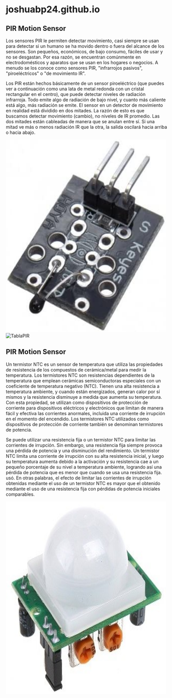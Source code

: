 # joshuabp24.github.io
<h2>PIR Motion Sensor</h2>
<p1>
Los sensores PIR le permiten detectar movimiento, casi siempre se usan para detectar si un humano se ha movido dentro o fuera del alcance de los sensores. Son pequeños, económicos, de bajo consumo, fáciles de usar y no se desgastan. Por esa razón, se encuentran comúnmente en electrodomésticos y aparatos que se usan en los hogares o negocios. A menudo se los conoce como sensores PIR, "infrarrojos pasivos", "piroeléctricos" o "de movimiento IR".

Los PIR están hechos básicamente de un  sensor piroeléctrico  (que puedes ver a continuación como una lata de metal redonda con un cristal rectangular en el centro), que puede detectar niveles de radiación infrarroja. Todo emite algo de radiación de bajo nivel, y cuanto más caliente está algo, más radiación se emite. El sensor en un detector de movimiento en realidad está dividido en dos mitades. La razón de esto es que buscamos detectar movimiento (cambio), no niveles de IR promedio. Las dos mitades están cableadas de manera que se anulan entre sí. Si una mitad ve más o menos radiación IR que la otra, la salida oscilará hacia arriba o hacia abajo.
</p1>  

<img src="sensorNTC.jpg" alt="SensorNTC" width="500" height="600">
<img src="TablaPIR.jpg" alt="TablaPIR" width="500" height="600">

<h2>PIR Motion Sensor</h2>
<p1>
      Un termistor NTC es un sensor de temperatura que utiliza las propiedades de resistencia de los compuestos de cerámica/metal para medir la temperatura.
Los termistores NTC son resistencias dependientes de la temperatura que emplean cerámicas semiconductoras especiales con un coeficiente de temperatura negativo (NTC). Tienen una alta resistencia a temperatura ambiente, y cuando están energizados, generan calor por sí mismos y la resistencia disminuye a medida que aumenta su temperatura. Con esta propiedad, se utilizan como dispositivos de protección de corriente para dispositivos eléctricos y electrónicos que limitan de manera fácil y efectiva las corrientes anormales, incluida una corriente de irrupción en el momento del encendido. Los termistores NTC utilizados como dispositivos de protección de corriente también se denominan termistores de potencia.

Se puede utilizar una resistencia fija o un termistor NTC para limitar las corrientes de irrupción.
Sin embargo, una resistencia fija siempre provoca una pérdida de potencia y una disminución del rendimiento. Un termistor NTC limita una corriente de irrupción con su alta resistencia inicial, y luego su temperatura aumenta debido a la activación y su resistencia cae a un pequeño porcentaje de su nivel a temperatura ambiente, logrando así una pérdida de potencia que es menor que cuando se usa una resistencia fija. usó. En otras palabras, el efecto de limitar las corrientes de irrupción obtenidas mediante el uso de un termistor NTC es mayor que el obtenido mediante el uso de una resistencia fija con pérdidas de potencia iniciales comparables.
   </p1>

<img src="Motion.jpg" alt="Motion sensor" width="500" height="600">
